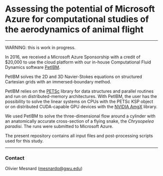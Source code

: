 # Assessing the potential of Microsoft Azure for computational studies of the aerodynamics of animal flight

---

WARNING: this is work in progress.

In 2016, we received a Microsoft Azure Sponsorship with a credit of \$20,000 to use the cloud platform with our in-house Computational Fluid Dynamics software [PetIBM](https://github.com/mesnardo/PetIBM).

PetIBM solves the 2D and 3D Navier-Stokes equations on structured Cartesian grids with an immersed-boundary method.

PetIBM relies on the [PETSc](https://www.mcs.anl.gov/petsc/) library for data structures and parallel routines and run on distributed-memory architectures.
With PetIBM, the user has the possibility to solve the linear systems on CPUs with the PETSc KSP object or on distributed CUDA-capable GPU devices with the [NVIDIA AmgX](https://github.com/NVIDIA/AMGX) library.

We used PetIBM to solve the three-dimensional flow around a cylinder with an anatomically accurate cross-section of a flying snake, the _Chrysopelea paradisi_.
The runs were submitted to Microsoft Azure.

The present repository contains all input files and post-processing scripts used for this study.

---

### Contact

Olivier Mesnard (mesnardo@gwu.edu)
